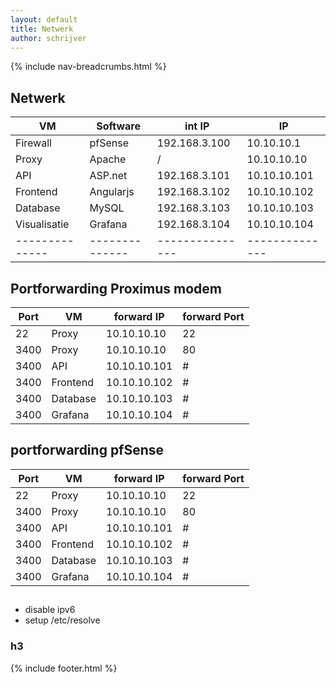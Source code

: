 ```yaml
---
layout: default
title: Netwerk
author: schrijver
---
```


{% include nav-breadcrumbs.html %}

## Netwerk

| VM           | Software     | int IP        | IP           |
|--------------|--------------|---------------|--------------|
| Firewall     | pfSense      | 192.168.3.100 | 10.10.10.1   |
| Proxy        | Apache       | /             | 10.10.10.10  |
| API          | ASP.net      | 192.168.3.101 | 10.10.10.101 |
| Frontend     | Angularjs    | 192.168.3.102 | 10.10.10.102 |
| Database     | MySQL        | 192.168.3.103 | 10.10.10.103 |
| Visualisatie | Grafana      | 192.168.3.104 | 10.10.10.104 |
|--------------|--------------|---------------|--------------|

## Portforwarding Proximus modem

| Port | VM        | forward IP     | forward Port |
|------|-----------|----------------|--------------|
| 22   | Proxy     | 10.10.10.10    | 22           |
| 3400 | Proxy     | 10.10.10.10    | 80           |
| 3400 | API       | 10.10.10.101   | #            |
| 3400 | Frontend  | 10.10.10.102   | #            |
| 3400 | Database  | 10.10.10.103   | #            |
| 3400 | Grafana   | 10.10.10.104   | #            |


## portforwarding pfSense

| Port | VM        | forward IP     | forward Port |
|------|-----------|----------------|--------------|
| 22   | Proxy     | 10.10.10.10    | 22           |
| 3400 | Proxy     | 10.10.10.10    | 80           |
| 3400 | API       | 10.10.10.101   | #            |
| 3400 | Frontend  | 10.10.10.102   | #            |
| 3400 | Database  | 10.10.10.103   | #            |
| 3400 | Grafana   | 10.10.10.104   | #            |


## 
* disable ipv6
* setup /etc/resolve
### h3


{% include footer.html %}
